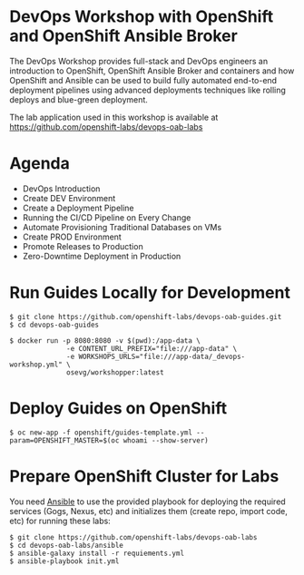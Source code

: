 # DevOps Workshop with OpenShift and OpenShift Ansible Broker

The DevOps Workshop provides full-stack and DevOps engineers an introduction to OpenShift, OpenShift Ansible Broker and containers and how OpenShift and Ansible can be used to build fully automated end-to-end deployment pipelines using advanced deployments techniques like rolling deploys and blue-green deployment.

The lab application used in this workshop is available at https://github.com/openshift-labs/devops-oab-labs

# Agenda
* DevOps Introduction
* Create DEV Environment
* Create a Deployment Pipeline
* Running the CI/CD Pipeline on Every Change
* Automate Provisioning Traditional Databases on VMs 
* Create PROD Environment
* Promote Releases to Production
* Zero-Downtime Deployment in Production

# Run Guides Locally for Development
```
$ git clone https://github.com/openshift-labs/devops-oab-guides.git
$ cd devops-oab-guides

$ docker run -p 8080:8080 -v $(pwd):/app-data \
              -e CONTENT_URL_PREFIX="file:///app-data" \
              -e WORKSHOPS_URLS="file:///app-data/_devops-workshop.yml" \
              osevg/workshopper:latest 
```

# Deploy Guides on OpenShift
```
$ oc new-app -f openshift/guides-template.yml --param=OPENSHIFT_MASTER=$(oc whoami --show-server) 
```

# Prepare OpenShift Cluster for Labs
You need [Ansible](http://docs.ansible.com/ansible/latest/intro_installation.html) to use the provided playbook for deploying the required services (Gogs, Nexus, etc) and initializes them (create repo, import code, etc) for running these labs:

```
$ git clone https://github.com/openshift-labs/devops-oab-labs
$ cd devops-oab-labs/ansible
$ ansible-galaxy install -r requiements.yml
$ ansible-playbook init.yml
```